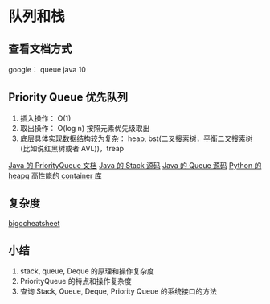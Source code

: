 # 队列和栈

## 查看文档方式

google： queue java 10

## Priority Queue 优先队列

1. 插入操作： O(1)
2. 取出操作： O(log n) 按照元素优先级取出
3. 底层具体实现数据结构较为复杂： heap, bst(二叉搜索树，平衡二叉搜索树(比如说红黑树或者 AVL))，treap

[Java 的 PriorityQueue 文档](https://docs.oracle.com/javase/10/docs/api/java/util/PriorityQueue.html)
[Java 的 Stack 源码](http://developer.classpath.org/doc/java/util/Stack-source.html)
[Java 的 Queue 源码](http://fuseyism.com/classpath/doc/java/util/Queue-source.html)
[Python 的 heapq](https://docs.python.org/2/library/heapq.html)
[高性能的 container 库](https://docs.python.org/2/library/collections.html)

## 复杂度

[bigocheatsheet](https://www.bigocheatsheet.com/)


## 小结

1. stack, queue, Deque 的原理和操作复杂度
2. PriorityQueue 的特点和操作复杂度
3. 查询 Stack, Queue, Deque, Priority Queue 的系统接口的方法